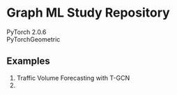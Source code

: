 # Graph ML Study Repository

PyTorch 2.0.6 \
PyTorchGeometric

## Examples
1. Traffic Volume Forecasting with T-GCN
2. 
